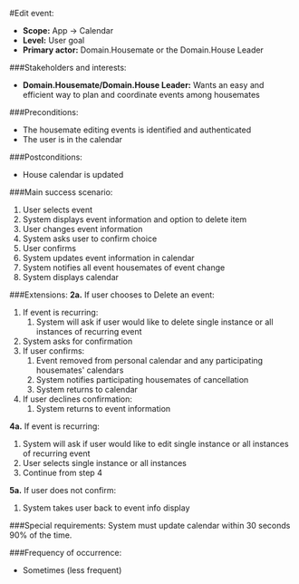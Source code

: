 #Edit event:
+ **Scope:** App -> Calendar
+ **Level:** User goal
+ **Primary actor:** Domain.Housemate or the Domain.House Leader

###Stakeholders and interests:
+ **Domain.Housemate/Domain.House Leader:** Wants an easy and efficient way to plan and coordinate events among housemates

###Preconditions:
+ The housemate editing events is identified and authenticated
+ The user is in the calendar

###Postconditions:
+ House calendar is updated

###Main success scenario:
1. User selects event
2. System displays event information and option to delete item
3. User changes event information
4. System asks user to confirm choice
5. User confirms
6. System updates event information in calendar
7. System notifies all event housemates of event change
8. System displays calendar

###Extensions:
**2a.** If user chooses to Delete an event:
1. If event is recurring:
    1. System will ask if user would like to delete single instance or all
       instances of recurring event
2. System asks for confirmation
3. If user confirms:
    1. Event removed from personal calendar and any participating housemates' calendars
    2. System notifies participating housemates of cancellation
    3. System returns to calendar
4. If user declines confirmation:
    1. System returns to event information

**4a.** If event is recurring:
1. System will ask if user would like to edit single instance or all instances
       of recurring event
2. User selects single instance or all instances
3. Continue from step 4

**5a.** If user does not confirm:
1. System takes user back to event info display

###Special requirements:
System must update calendar within 30 seconds 90% of the time.

###Frequency of occurrence:
+ Sometimes (less frequent)
    